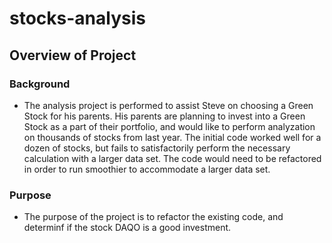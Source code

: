 # stocks-analysis

## Overview of Project

### Background
* The analysis project is performed to assist Steve on choosing a Green Stock for his parents. His parents are planning to invest into a Green Stock as a part of their portfolio, and would like to perform analyzation on thousands of stocks from last year. The initial code worked well for a dozen of stocks, but fails to satisfactorily perform the necessary calculation with a larger data set. The code would need to be refactored in order to run smoothier to accommodate a larger data set. 

### Purpose
* The purpose of the project is to refactor the existing code, and determinf if the stock DAQO is a good investment. 
